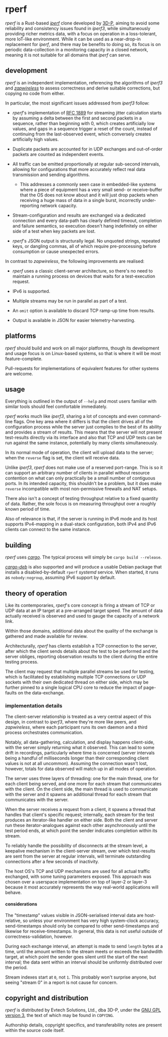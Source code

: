 # rperf

_rperf_ is a Rust-based [_iperf_](https://github.com/esnet/iperf) clone
developed by [3D-P](https://3d-p.com/), aiming to avoid some reliability and
consistency issues found in _iperf3_, while simultaneously providing richer
metrics data, with a focus on operation in a loss-tolerant, more IoT-like
environment. While it can be used as a near-drop-in replacement for _iperf_, and
there may be benefits to doing so, its focus is on periodic data-collection in a
monitoring capacity in a closed network, meaning it is not suitable for all
domains that _iperf_ can serve.

## development ##

_rperf_ is an independent implementation, referencing the algorithms of _iperf3_
and [_zapwireless_](https://github.com/ryanchapman/zapwireless) to assess
correctness and derive suitable corrections, but copying no code from either.


In particular, the most significant issues addressed from _iperf3_ follow:

* _rperf_'s implementation of
  [RFC 1889](https://tools.ietf.org/html/rfc1889#appendix-A.8) for streaming
  jitter calculation starts by assuming a delta between the first and second
  packets in a sequence, rather than beginning with 0, which creates
  artificially low values, and gaps in a sequence trigger a reset of the count,
  instead of continuing from the last-observed event, which conversely creates
  artificially high values.
  
* Duplicate packets are accounted for in UDP exchanges and out-of-order packets
  are counted as independent events.
  
* All traffic can be emitted proportionally at regular sub-second intervals,
  allowing for configurations that more accurately reflect real data
  transmission and sending algorithms.
  
  * This addresses a commonly seen case in embedded-like systems where a piece
    of equipment has a very small send- or receive-buffer that the OS does not
    know about and it will just drop packets when receiving a huge mass of
    data in a single burst, incorrectly under-reporting network capacity.
    
* Stream-configuration and results are exchanged via a dedicated connection and
  every data-path has clearly defined timeout, completion and failure semantics,
  so execution doesn't hang indefinitely on either side of a test when key
  packets are lost.

* _rperf_'s JSON output is structurally legal. No unquoted strings, repeated
  keys, or dangling commas, all of which require pre-processing before
  consumption or cause unexpected errors.


In contrast to _zapwireless_, the following improvements are realised:

* _rperf_ uses a classic client-server architecture, so there's no need to
  maintain a running process on devices that waits for a test-execution request.

* IPv6 is supported.

* Multiple streams may be run in parallel as part of a test.

* An `omit` option is available to discard TCP ramp-up time from results.

* Output is available in JSON for easier telemetry-harvesting.

## platforms ##

_rperf_ should build and work on all major platforms, though its development and
usage focus is on Linux-based systems, so that is where it will be most
feature-complete.

Pull-requests for implementations of equivalent features for other systems are
welcome.


## usage

Everything is outlined in the output of `--help` and most users familiar with
similar tools should feel comfortable immediately.

_rperf_ works much like _iperf3_, sharing a lot of concepts and even
command-line flags. One key area where it differs is that the client drives
all of the configuration process while the server just complies to the best
of its ability and provides a stream of results. This means that the server
will not present test-results directly via its interface and also that TCP
and UDP tests can be run against the same instance, potentially by many clients
simultaneously.

In its normal mode of operation, the client will upload data to the server;
when the `reverse` flag is set, the client will receive data.

Unlike _iperf3_, _rperf_ does not make use of a reserved port-range. This is
so it can support an arbitrary number of clients in parallel without
resource contention on what can only practically be a small number of
contiguous ports. In its intended capacity, this shouldn't be a problem, but
it does make `reverse` incompatible with most non-permissive firewalls and
NAT setups.

There also isn't a concept of testing throughput relative to a fixed quantity
of data. Rather, the sole focus is on measuring throughput over a roughly
known period of time.

Also of relevance is that, if the server is running in IPv6 mode and its
host supports IPv4-mapping in a dual-stack configuration, both IPv4 and IPv6
clients can connect to the same instance.


## building

_rperf_ uses [_cargo_](https://doc.rust-lang.org/cargo/).
The typical process will simply be `cargo build --release`.

[_cargo-deb_](https://github.com/mmstick/cargo-deb) is also supported and will
produce a usable Debian package that installs a disabled-by-default `rperf`
_systemd_ service. When started, it runs as `nobody:nogroup`, assuming IPv6
support by default.


## theory of operation

Like its contemporaries, _rperf_'s core concept is firing a stream of TCP or
UDP data at an IP target at a pre-arranged target speed. The amount of data
actually received is observed and used to gauge the capacity of a network link.

Within those domains, additional data about the quality of the exchange is
gathered and made available for review.

Architecturally, _rperf_ has clients establish a TCP connection to the server,
after which the client sends details about the test to be performed and the
server obliges, reporting observation results to the client during the entire
testing process.

The client may request that multiple parallel streams be used for testing, which
is facilitated by establishing multiple TCP connections or UDP sockets with
their own dedicated thread on either side, which may be further pinned to a
single logical CPU core to reduce the impact of page-faults on the
data-exchange.


### implementation details

The client-server relationship is treated as a very central aspect of this
design, in contrast to _iperf3_, where they're more like peers, and
_zapwireless_, where each participant runs its own daemon and a third process
orchestrates communication.

Notably, all data-gathering, calculation, and display happens client-side, with
the server simply returning what it observed. This can lead to some drift in
recordings, particularly where time is concerned (server intervals being a
handful of milliseconds longer than their corresponding client values is not
at all uncommon). Assuming the connection wasn't lost, however, totals for data
observed will match up in all modes of operation.

The server uses three layers of threading: one for the main thread, one for each
client being served, and one more for each stream that communicates with the
client. On the client side, the main thread is used to communicate with the
server and it spawns an additional thread for each stream that communicates with
the server.

When the server receives a request from a client, it spawns a thread that
handles that client's specific request; internally, each stream for the test
produces an iterator-like handler on either side. Both the client and server run
these iterator-analogues against each other asynchronously until the test period
ends, at which point the sender indicates completion within its stream.

To reliably handle the possibility of disconnects at the stream level, a
keepalive mechanism in the client-server stream, over which test-results are
sent from the server at regular intervals, will terminate outstanding
connections after a few seconds of inactivity.

The host OS's TCP and UDP mechanisms are used for all actual traffic exchanged,
with some tuning parameters exposed. This approach was chosen over a userspace
implementation on top of layer-2 or layer-3 because it most accurately
represents the way real-world applications will behave.

#### considerations ####

The "timestamp" values visible in JSON-serialised interval data are
host-relative, so unless your environment has very high system-clock accuracy,
send-timestamps should only be compared to other send-timestamps and likewise
for receive-timestamps. In general, this data is not useful outside of
correctness-validation, however.

During each exchange interval, an attempt is made to send `length` bytes at a
time, until the amount written to the stream meets or exceeds the bandwdith
target, at which point the sender goes silent until the start of the next
interval; the data sent within an interval should be uniformly distributed over
the period.

Stream indexes start at `0`, not `1`. This probably won't surprise anyone, but
seeing "stream 0" in a report is not cause for concern.


## copyright and distribution ##

_rperf_ is distributed by Evtech Solutions, Ltd., dba 3D-P, under the
[GNU GPL version 3](https://www.gnu.org/licenses/gpl-3.0.en.html), the text of
which may be found in `COPYING`.

Authorship details, copyright specifics, and transferability notes are present
within the source code itself.
